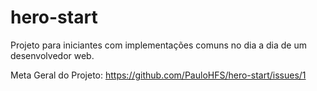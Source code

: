 # hero-start

Projeto para iniciantes com implementações comuns no dia a dia de um desenvolvedor web.

Meta Geral do Projeto: https://github.com/PauloHFS/hero-start/issues/1
